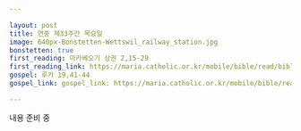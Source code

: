```yaml
---

layout: post
title: 연중 제33주간 목요일
image: 640px-Bonstetten-Wettswil_railway_station.jpg
bonstetten: true
first_reading: 마카베오기 상권 2,15-29
first_reading_link: https://maria.catholic.or.kr/mobile/bible/read/bible_read.asp?m=1&n=120&p=2 
gospel: 루카 19,41-44
gospel_link: gospel_link: https://maria.catholic.or.kr/mobile/bible/read/bible_read.asp?m=2&n=149&p=19

---
```

 
내용 준비 중